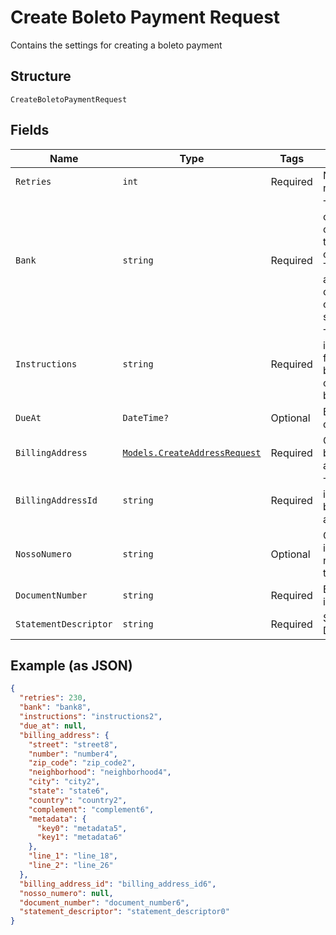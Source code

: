 
# Create Boleto Payment Request

Contains the settings for creating a boleto payment

## Structure

`CreateBoletoPaymentRequest`

## Fields

| Name | Type | Tags | Description |
|  --- | --- | --- | --- |
| `Retries` | `int` | Required | Number of retries |
| `Bank` | `string` | Required | The bank code, containing three characters. The available codes are on the API specification |
| `Instructions` | `string` | Required | The instructions field that will be printed on the boleto. |
| `DueAt` | `DateTime?` | Optional | Boleto due date |
| `BillingAddress` | [`Models.CreateAddressRequest`](../../doc/models/create-address-request.md) | Required | Card's billing address |
| `BillingAddressId` | `string` | Required | The address id for the billing address |
| `NossoNumero` | `string` | Optional | Customer identification number with the bank |
| `DocumentNumber` | `string` | Required | Boleto identification |
| `StatementDescriptor` | `string` | Required | Soft Descriptor |

## Example (as JSON)

```json
{
  "retries": 230,
  "bank": "bank8",
  "instructions": "instructions2",
  "due_at": null,
  "billing_address": {
    "street": "street8",
    "number": "number4",
    "zip_code": "zip_code2",
    "neighborhood": "neighborhood4",
    "city": "city2",
    "state": "state6",
    "country": "country2",
    "complement": "complement6",
    "metadata": {
      "key0": "metadata5",
      "key1": "metadata6"
    },
    "line_1": "line_18",
    "line_2": "line_26"
  },
  "billing_address_id": "billing_address_id6",
  "nosso_numero": null,
  "document_number": "document_number6",
  "statement_descriptor": "statement_descriptor0"
}
```


